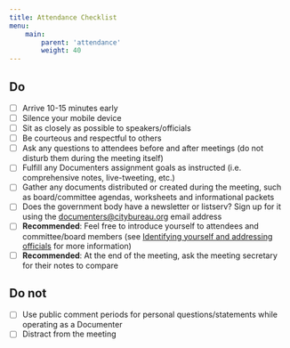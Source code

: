```yaml
---
title: Attendance Checklist
menu:
    main:
        parent: 'attendance'
        weight: 40
---
```

## Do

- [ ] Arrive 10-15 minutes early
- [ ] Silence your mobile device
- [ ] Sit as closely as possible to speakers/officials
- [ ] Be courteous and respectful to others
- [ ] Ask any questions to attendees before and after meetings (do not disturb them during the meeting itself)
- [ ] Fulfill any Documenters assignment goals as instructed (i.e. comprehensive notes, live-tweeting, etc.)
- [ ] Gather any documents distributed or created during the meeting, such as board/committee agendas, worksheets and informational packets
- [ ] Does the government body have a newsletter or listserv? Sign up for it using the documenters@citybureau.org email address
- [ ] **Recommended**: Feel free to introduce yourself to attendees and committee/board members (see [Identifying yourself and addressing officials](/attendance/identifying-addressing-officials/) for more information)
- [ ] **Recommended**: At the end of the meeting, ask the meeting secretary for their notes to compare

## Do not

- [ ] Use public comment periods for personal questions/statements while operating as a Documenter
- [ ] Distract from the meeting
